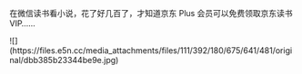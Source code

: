 <p>在微信读书看小说，花了好几百了，才知道京东 Plus 会员可以免费领取京东读书 VIP……</p>
![](https://files.e5n.cc/media_attachments/files/111/392/180/675/641/481/original/dbb385b23344be9e.jpg)